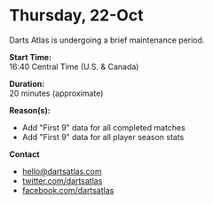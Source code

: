 # Thursday, 22-Oct  
Darts Atlas is undergoing a brief maintenance period.

**Start Time:**  
16:40 Central Time (U.S. & Canada)

**Duration:**  
20 minutes (approximate)

**Reason(s):**

- Add "First 9" data for all completed matches
- Add "First 9" data for all player season stats

**Contact**

- [hello@dartsatlas.com](mailto:hello@dartsatlas.com)
- [twitter.com/dartsatlas](https://www.twitter.com/dartsatlas)
- [facebook.com/dartsatlas](https://www.facebook.dartsatlas)
